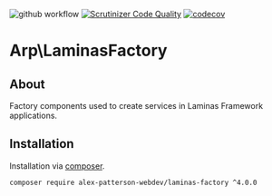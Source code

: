 ![github workflow](https://github.com/alex-patterson-webdev/laminas-factory/actions/workflows/workflow.yml/badge.svg)
[![Scrutinizer Code Quality](https://scrutinizer-ci.com/g/alex-patterson-webdev/laminas-factory/badges/quality-score.png?b=master)](https://scrutinizer-ci.com/g/alex-patterson-webdev/laminas-factory/?branch=master)
[![codecov](https://codecov.io/gh/alex-patterson-webdev/laminas-factory/branch/master/graph/badge.svg)](https://codecov.io/gh/alex-patterson-webdev/laminas-factory)

# Arp\LaminasFactory

## About

Factory components used to create services in Laminas Framework applications.

## Installation

Installation via [composer](https://getcomposer.org).

    composer require alex-patterson-webdev/laminas-factory ^4.0.0


